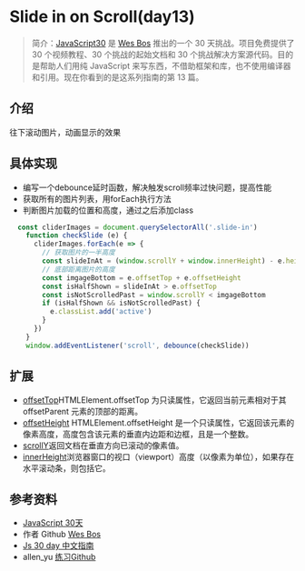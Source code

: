 # Slide in on Scroll(day13)
> 简介：[JavaScript30](https://javascript30.com) 是 [Wes Bos](https://github.com/wesbos) 推出的一个 30 天挑战。项目免费提供了 30 个视频教程、30 个挑战的起始文档和 30 个挑战解决方案源代码。目的是帮助人们用纯 JavaScript 来写东西，不借助框架和库，也不使用编译器和引用。现在你看到的是这系列指南的第 13 篇。

## 介绍
往下滚动图片，动画显示的效果

## 具体实现
* 编写一个debounce延时函数，解决触发scroll频率过快问题，提高性能
* 获取所有的图片列表，用forEach执行方法
* 判断图片加载的位置和高度，通过之后添加class
```js
  const cliderImages = document.querySelectorAll('.slide-in')
    function checkSlide (e) {
      cliderImages.forEach(e => {
        // 获取图片的一半高度
        const slideInAt = (window.scrollY + window.innerHeight) - e.height / 2
        // 底部距离图片的高度
        const imgageBottom = e.offsetTop + e.offsetHeight
        const isHalfShown = slideInAt > e.offsetTop
        const isNotScrolledPast = window.scrollY < imgageBottom
        if (isHalfShown && isNotScrolledPast) {
          e.classList.add('active')
        }
      })
    }
    window.addEventListener('scroll', debounce(checkSlide))
```
## 扩展
* [offsetTop](https://developer.mozilla.org/zh-CN/docs/Web/API/HTMLElement/offsetTop)HTMLElement.offsetTop 为只读属性，它返回当前元素相对于其 offsetParent 元素的顶部的距离。
* [offsetHeight](https://developer.mozilla.org/zh-CN/docs/Web/API/HTMLElement/offsetHeight) HTMLElement.offsetHeight 是一个只读属性，它返回该元素的像素高度，高度包含该元素的垂直内边距和边框，且是一个整数。
* [scrollY](https://developer.mozilla.org/zh-CN/docs/Web/API/Window/scrollY)返回文档在垂直方向已滚动的像素值。
* [innerHeight](https://developer.mozilla.org/zh-CN/docs/Web/API/Window/innerHeight)浏览器窗口的视口（viewport）高度（以像素为单位），如果存在水平滚动条，则包括它。

## 参考资料
* [JavaScript 30天](https://javascript30.com/)
* 作者 Github [Wes Bos](https://github.com/wesbos)
* [Js 30 day 中文指南](https://github.com/soyaine/JavaScript30)
* allen_yu [练习Github](https://github.com/shunnien/JavaScript30day)